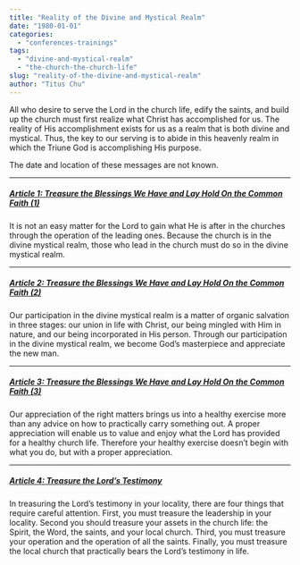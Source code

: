 ```yaml
---
title: "Reality of the Divine and Mystical Realm"
date: "1980-01-01"
categories: 
  - "conferences-trainings"
tags: 
  - "divine-and-mystical-realm"
  - "the-church-the-church-life"
slug: "reality-of-the-divine-and-mystical-realm"
author: "Titus Chu"
---
```


All who desire to serve the Lord in the church life, edify the saints, and build up the church must first realize what Christ has accomplished for us. The reality of His accomplishment exists for us as a realm that is both divine and mystical. Thus, the key to our serving is to abide in this heavenly realm in which the Triune God is accomplishing His purpose.

The date and location of these messages are not known.

* * *

##### [Article 1: Treasure the Blessings We Have and Lay Hold On the Common Faith (1)](/wp-content/uploads/reality-of-the-divine-realm-01.pdf)

It is not an easy matter for the Lord to gain what He is after in the churches through the operation of the leading ones. Because the church is in the divine mystical realm, those who lead in the church must do so in the divine mystical realm.

* * *

##### [Article 2: Treasure the Blessings We Have and Lay Hold On the Common Faith (2)](/wp-content/uploads/reality-of-the-divine-realm-02.pdf)

Our participation in the divine mystical realm is a matter of organic salvation in three stages: our union in life with Christ, our being mingled with Him in nature, and our being incorporated in His person. Through our participation in the divine mystical realm, we become God’s masterpiece and appreciate the new man.

* * *

##### [Article 3: Treasure the Blessings We Have and Lay Hold On the Common Faith (3)](/wp-content/uploads/reality-of-the-divine-realm-03.pdf)

Our appreciation of the right matters brings us into a healthy exercise more than any advice on how to practically carry something out. A proper appreciation will enable us to value and enjoy what the Lord has provided for a healthy church life. Therefore your healthy exercise doesn’t begin with what you do, but with a proper appreciation.

* * *

##### [Article 4: Treasure the Lord’s Testimony](/wp-content/uploads/reality-of-the-divine-realm-04.pdf)

In treasuring the Lord’s testimony in your locality, there are four things that require careful attention. First, you must treasure the leadership in your locality. Second you should treasure your assets in the church life: the Spirit, the Word, the saints, and your local church. Third, you must treasure your operation and the operation of all the saints. Finally, you must treasure the local church that practically bears the Lord’s testimony in life.
